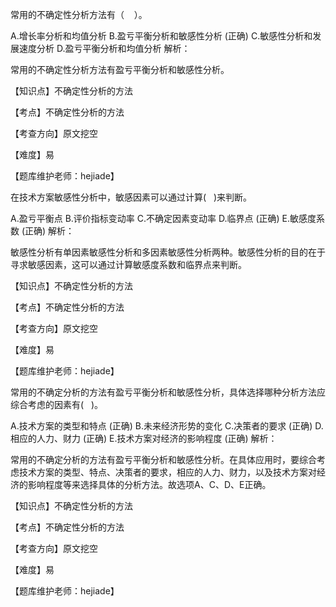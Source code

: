 <p>常用的不确定性分析方法有（ &nbsp; &nbsp;）。</p>
A.增长率分析和均值分析
B.盈亏平衡分析和敏感性分析  (正确)
C.敏感性分析和发展速度分析
D.盈亏平衡分析和均值分析
解析：<p>常用的不确定性分析方法有盈亏平衡分析和敏感性分析。</p><p>【知识点】不确定性分析的方法</p><p>【考点】不确定性分析的方法</p><p>【考查方向】原文挖空</p><p>【难度】易</p><p>【题库维护老师：hejiade】</p>
<p>在技术方案敏感性分析中，敏感因素可以通过计算( &nbsp; )来判断。</p>
A.盈亏平衡点
B.评价指标变动率
C.不确定因素变动率
D.临界点  (正确)
E.敏感度系数  (正确)
解析：<p>敏感性分析有单因素敏感性分析和多因素敏感性分析两种。敏感性分析的目的在于寻求敏感因素，这可以通过计算敏感度系数和临界点来判断。</p><p>【知识点】不确定性分析的方法</p><p>【考点】不确定性分析的方法</p><p>【考查方向】原文挖空</p><p>【难度】易</p><p>【题库维护老师：hejiade】</p>
<p>常用的不确定分析的方法有盈亏平衡分析和敏感性分析，具体选择哪种分析方法应综合考虑的因素有( &nbsp; )。</p>
A.技术方案的类型和特点  (正确)
B.未来经济形势的变化
C.决策者的要求  (正确)
D.相应的人力、财力  (正确)
E.技术方案对经济的影响程度  (正确)
解析：<p>常用的不确定分析的方法有盈亏平衡分析和敏感性分析。在具体应用时，要综合考虑技术方案的类型、特点、决策者的要求，相应的人力、财力，以及技术方案对经济的影响程度等来选择具体的分析方法。故选项A、C、D、E正确。</p><p>【知识点】不确定性分析的方法</p><p>【考点】不确定性分析的方法</p><p>【考查方向】原文挖空</p><p>【难度】易</p><p>【题库维护老师：hejiade】</p>
